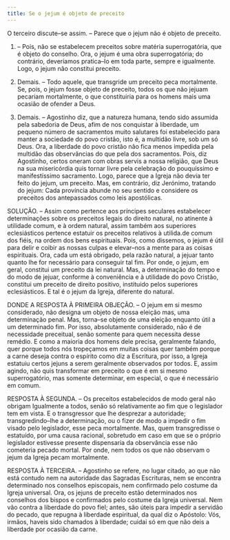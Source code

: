 ```yaml
---
title: Se o jejum é objeto de preceito
---
```


O terceiro discute–se assim. – Parece que o jejum não é objeto de preceito.  

1. – Pois, não se estabelecem preceitos sobre matéria superrogatória, que é objeto do conselho. Ora, o jejum é uma obra superrogatória; do contrário, deveríamos pratica–Io em toda parte, sempre e igualmente. Logo, o jejum não constitui preceito.  

2. Demais. – Todo aquele, que transgride um preceito peca mortalmente. Se, pois, o jejum fosse objeto de preceito, todos os que não jejuam pecariam mortalmente, o que constituiria para os homens mais uma ocasião de ofender a Deus.  

3. Demais. – Agostinho diz, que a natureza humana, tendo sido assumida pela sabedoria de Deus, afim de nos conquistar à liberdade, um pequeno número de sacramentos muito salutares foi estabelecido para manter a sociedade do povo cristão, isto é, a multidão livre, sob um só Deus. Ora, a liberdade do povo cristão não fica menos impedida pela multidão das observâncias do que pela dos sacramentos. Pois, diz Agostinho, certos oneram com obras servis a nossa religião, que Deus na sua misericórdia quis tornar livre pela celebração do pouquíssimo e manifestíssimo sacramento. Logo, parece que a Igreja não devia ter feito do jejum, um preceito.  Mas, em contrário, diz Jerónimo, tratando do jejum: Cada província abunde no seu sentido e considere os preceitos dos antepassados como leis apostólicas.  

SOLUÇÃO. – Assim como pertence aos príncipes seculares estabelecer determinações sobre os preceitos legais do direito natural, no atinente à utilidade comum, e à ordem natural, assim também aos superiores eclesiásticos pertence estatuir os preceitos relativos à utilida.de comum dos fiéis, na ordem dos bens espirituais. Pois, como dissemos, o jejum é útil para delir e coibir as nossas culpas e elevar–nos a mente para as coisas espirituais. Ora, cada um está obrigado, pela razão natural, a jejuar tanto quanto lhe for necessário para conseguir tal fim. Por onde, o jejum, em geral, constitui um preceito da lei natural. Mas, a determinação do tempo e do modo de jejuar, conforme à conveniência e à utilidade do povo Cristão, constitui um preceito de direito positivo, instituído pelos superiores eclesiásticos. E tal é o jejum da Igreja, diferente do natural.  

DONDE A RESPOSTA À PRIMEIRA OBJEÇÃO. – O jejum em si mesmo considerado, não designa um objeto de nossa eleição mas, uma determinação penal. Mas, torna–se objeto de uma eleição enquanto útil a um determinado fim. Por isso, absolutamente considerado, não é de necessidade preceitual, senão somente para quem necessita desse remédio. E como a maioria dos homens dele precisa, geralmente falando, quer porque todos nós tropeçamos em muitas coisas quer também porque a carne deseja contra o espírito como diz a Escritura, por isso, a Igreja estatuiu certos jejuns a serem geralmente observados por todos. E, assim agindo, não quis transformar em preceito o que é em si mesmo superrogatório, mas somente determinar, em especial, o que é necessário em comum.  

RESPOSTA À SEGUNDA. – Os preceitos estabelecidos de modo geral não obrigam Igualmente a todos, senão só relativamente ao fim que o legislador tem em vista. E o transgressor que lhe desprezar a autoridade; transgredindo–lhe a determinação, ou o fizer de modo a impedir o fim visado pelo legislador, esse peca mortalmente. Mas, quem transgredisse o estatuído, por uma causa racional, sobretudo em caso em que se o próprio legislador estivesse presente dispensaria da observância esse não cometeria pecado mortal. Por onde, nem todos os que não observam o jejum da Igreja pecam mortalmente. 

RESPOSTA À TERCEIRA. – Agostinho se refere, no lugar citado, ao que não está contudo nem na autoridade das Sagradas Escrituras, nem se encontra determinado nos conselhos episcopais, nem confirmado pelo costume da Igreja universal. Ora, os jejuns de preceito estão determinados nos conselhos dos bispos e confirmados pelo costume da Igreja universal. Nem vão contra a liberdade do povo fiel; antes, são úteis para impedir a servidão do pecado, que repugna à liberdade espiritual, da qual diz o Apóstolo: Vós, irmãos, haveis sido chamados à liberdade; cuidai só em que não deis a liberdade por ocasião da carne.